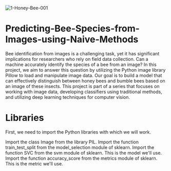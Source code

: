 ![1-Honey-Bee-001](https://user-images.githubusercontent.com/48359677/231084593-be63703f-5ed1-4cb1-9b60-0dd7cb466074.jpg)

# Predicting-Bee-Species-from-Images-using-Naive-Methods
Bee identification from images is a challenging task, yet it has significant implications for researchers who rely on field data collection. Can a machine accurately identify the species of a bee from an image? In this project, we aim to answer this question by utilizing the Python image library Pillow to load and manipulate image data. Our goal is to build a model that can effectively distinguish between honey bees and bumble bees based on an image of these insects. This project is part of a series that focuses on working with image data, developing classifiers using traditional methods, and utilizing deep learning techniques for computer vision.

# Libraries

First, we need to import the Python libraries with which we will work.

Import the class Image from the library PIL.
Import the function train_test_split from the model_selection module of sklearn.
Import the function SVC from the svm module of sklearn. This is the model we'll use.
Import the function accuracy_score from the metrics module of sklearn. This is the metric we'll use.
